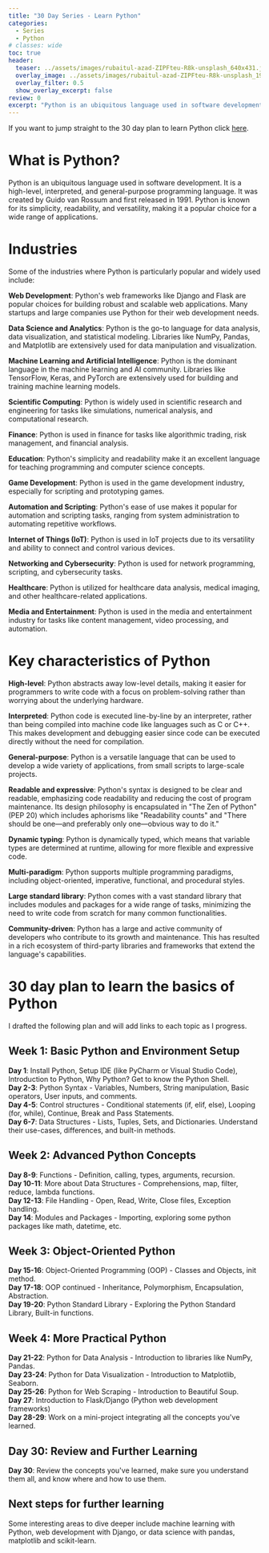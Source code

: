 ```yaml
---
title: "30 Day Series - Learn Python"
categories:
  - Series
  - Python
# classes: wide
toc: true
header:
  teaser: ../assets/images/rubaitul-azad-ZIPFteu-R8k-unsplash_640x431.jpg
  overlay_image: ../assets/images/rubaitul-azad-ZIPFteu-R8k-unsplash_1920x1293.jpg
  overlay_filter: 0.5
  show_overlay_excerpt: false
review: 0
excerpt: "Python is an ubiquitous language used in software development. It is a high-level, interpreted, and general-purpose programming language. It was created by Guido van Rossum and first released in 1991. Python is known for its simplicity, readability, and versatility, making it a popular choice for a wide range of applications."
---
```

If you want to jump straight to the 30 day plan to learn Python click [here](#30-day-plan-to-learn-the-basics-of-python).

# What is Python?
Python is an ubiquitous language used in software development. It is a high-level, interpreted, and general-purpose programming language. It was created by Guido van Rossum and first released in 1991. Python is known for its simplicity, readability, and versatility, making it a popular choice for a wide range of applications.

# Industries

Some of the industries where Python is particularly popular and widely used include:

**Web Development**: Python's web frameworks like Django and Flask are popular choices for building robust and scalable web applications. Many startups and large companies use Python for their web development needs.

**Data Science and Analytics**: Python is the go-to language for data analysis, data visualization, and statistical modeling. Libraries like NumPy, Pandas, and Matplotlib are extensively used for data manipulation and visualization.

**Machine Learning and Artificial Intelligence**: Python is the dominant language in the machine learning and AI community. Libraries like TensorFlow, Keras, and PyTorch are extensively used for building and training machine learning models.

**Scientific Computing**: Python is widely used in scientific research and engineering for tasks like simulations, numerical analysis, and computational research.

**Finance**: Python is used in finance for tasks like algorithmic trading, risk management, and financial analysis.

**Education**: Python's simplicity and readability make it an excellent language for teaching programming and computer science concepts.

**Game Development**: Python is used in the game development industry, especially for scripting and prototyping games.

**Automation and Scripting**: Python's ease of use makes it popular for automation and scripting tasks, ranging from system administration to automating repetitive workflows.

**Internet of Things (IoT)**: Python is used in IoT projects due to its versatility and ability to connect and control various devices.

**Networking and Cybersecurity**: Python is used for network programming, scripting, and cybersecurity tasks.

**Healthcare**: Python is utilized for healthcare data analysis, medical imaging, and other healthcare-related applications.

**Media and Entertainment**: Python is used in the media and entertainment industry for tasks like content management, video processing, and automation.

# Key characteristics of Python

**High-level**: Python abstracts away low-level details, making it easier for programmers to write code with a focus on problem-solving rather than worrying about the underlying hardware.

**Interpreted**: Python code is executed line-by-line by an interpreter, rather than being compiled into machine code like languages such as C or C++. This makes development and debugging easier since code can be executed directly without the need for compilation.

**General-purpose**: Python is a versatile language that can be used to develop a wide variety of applications, from small scripts to large-scale projects.

**Readable and expressive**: Python's syntax is designed to be clear and readable, emphasizing code readability and reducing the cost of program maintenance. Its design philosophy is encapsulated in "The Zen of Python" (PEP 20) which includes aphorisms like "Readability counts" and "There should be one—and preferably only one—obvious way to do it."

**Dynamic typing**: Python is dynamically typed, which means that variable types are determined at runtime, allowing for more flexible and expressive code.

**Multi-paradigm**: Python supports multiple programming paradigms, including object-oriented, imperative, functional, and procedural styles.

**Large standard library**: Python comes with a vast standard library that includes modules and packages for a wide range of tasks, minimizing the need to write code from scratch for many common functionalities.

**Community-driven**: Python has a large and active community of developers who contribute to its growth and maintenance. This has resulted in a rich ecosystem of third-party libraries and frameworks that extend the language's capabilities.

# 30 day plan to learn the basics of Python
I drafted the following plan and will add links to each topic as I progress.

## Week 1: Basic Python and Environment Setup

**Day 1**: Install Python, Setup IDE (like PyCharm or Visual Studio Code), Introduction to Python, Why Python? Get to know the Python Shell.  
**Day 2-3**: Python Syntax - Variables, Numbers, String manipulation, Basic operators, User inputs, and comments.  
**Day 4-5**: Control structures - Conditional statements (if, elif, else), Looping (for, while), Continue, Break and Pass Statements.  
**Day 6-7**: Data Structures - Lists, Tuples, Sets, and Dictionaries. Understand their use-cases, differences, and built-in methods.  

## Week 2: Advanced Python Concepts

**Day 8-9**: Functions - Definition, calling, types, arguments, recursion.  
**Day 10-11**: More about Data Structures - Comprehensions, map, filter, reduce, lambda functions.  
**Day 12-13**: File Handling - Open, Read, Write, Close files, Exception handling.  
**Day 14**: Modules and Packages - Importing, exploring some python packages like math, datetime, etc.

## Week 3: Object-Oriented Python

**Day 15-16**: Object-Oriented Programming (OOP) - Classes and Objects, init method.  
**Day 17-18**: OOP continued - Inheritance, Polymorphism, Encapsulation, Abstraction.  
**Day 19-20**: Python Standard Library - Exploring the Python Standard Library, Built-in functions.

## Week 4: More Practical Python

**Day 21-22**: Python for Data Analysis - Introduction to libraries like NumPy, Pandas.  
**Day 23-24**: Python for Data Visualization - Introduction to Matplotlib, Seaborn.  
**Day 25-26**: Python for Web Scraping - Introduction to Beautiful Soup.  
**Day 27**: Introduction to Flask/Django (Python web development frameworks)  
**Day 28-29**: Work on a mini-project integrating all the concepts you've learned.

## Day 30: Review and Further Learning

**Day 30**: Review the concepts you've learned, make sure you understand them all, and know where and how to use them.

## Next steps for further learning

Some interesting areas to dive deeper include machine learning with Python, web development with Django, or data science with pandas, matplotlib and scikit-learn.
